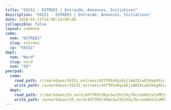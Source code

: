 ```yaml
---
title: "59151 - ESTREES | Entraide, Annonces, Initiatives"
description: "59151 - ESTREES | Entraide, Annonces, Initiatives"
date: 2020-01-11T14:09:21+09:00
collapsible: false
layout: commune
comm:
  nom: "ESTREES"
  slug: estrees
  cp: "59151"
dept:
  nom: "Nord"
  slug: nord
  num: "59"
peerpad:
  comm:
    read_path: /r/markdown/59151_estrees/4XTTM3xRqi8kjiWAZXcwES9ag9XicfpZzsJAGJBY7Ain8cGfq
    write_path: /w/markdown/59151_estrees/4XTTM3xRqi8kjiWAZXcwES9ag9XicfpZzsJAGJBY7Ain8cGfq-K3TgUMSzFamEVzPN3u6dD8qjHwNuEaobKC3nNAyPCEXSpUSDexohQZTALrL1eiUJUyLS2foTmGinvjwxbpZKZH7ZtwRVQEsP6edB1pG2PYeE81wPvjoPAmEKcNinv8JNRnRcNrEb
  dept:
    read_path: /r/markdown/59_nord/4XTTM3t39qn3wJ5h23Xy7DcxsGHU2vCoMP2z3iS4TUn3TrtdJ
    write_path: /w/markdown/59_nord/4XTTM3t39qn3wJ5h23Xy7DcxsGHU2vCoMP2z3iS4TUn3TrtdJ-K3TgTuZGkuZqXfr6fpmH7pGsMT6ndvZQMyRDze5QBt7XScLWHoBi246kLoDKpTH2Yo4f3AFSSJqGc2ozvNww7qPLqsDjpvahxCbQ6F5znbfjp6kVgaDcTYc9LyhwSfYuCevnvZUQ
---
```


